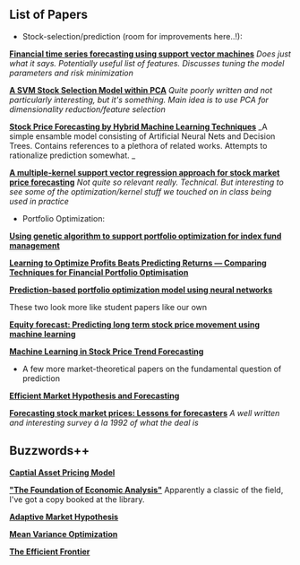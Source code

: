 ## List of Papers

+ Stock-selection/prediction (room for improvements here..!):

[__Financial time series forecasting using support vector machines__](http://lcsd2.svms.org/finance/Kim2003.pdf)
_Does just what it says. Potentially useful list of features. Discusses tuning the model parameters and risk minimization_

[__A SVM Stock Selection Model within PCA__](http://ac.els-cdn.com/S187705091400461X/1-s2.0-S187705091400461X-main.pdf?_tid=3f9102de-029a-11e7-9dd9-00000aacb361&acdnat=1488824897_21fdcac3bed5579329e7d43e1130efc7)
_Quite poorly written and not particularly interesting, but it's something. Main idea is to use PCA for dimensionality reduction/feature selection_

[__Stock Price Forecasting by Hybrid Machine Learning Techniques__](http://www.iaeng.org/publication/IMECS2009/IMECS2009_pp755-760.pdf)
_A simple ensamble model consisting of Artificial Neural Nets and Decision Trees. Contains references to a plethora of related works. Attempts to rationalize prediction somewhat. _

[__A multiple-kernel support vector regression approach for stock market price forecasting__](https://pdfs.semanticscholar.org/c558/a4396d44666a2b86f1d83348edfdb1f6321d.pdf)
_Not quite so relevant really. Technical. But interesting to see some of the optimization/kernel stuff we touched on in class being used in practice_

+ Portfolio Optimization:

[__Using genetic algorithm to support portfolio optimization for index fund management__](http://ac.els-cdn.com/S0957417404001356/1-s2.0-S0957417404001356-main.pdf?_tid=61fc4414-0065-11e7-a298-00000aab0f02&acdnat=1488582289_943bb9d462a446923eaa71d0e4feefa3)

[__Learning to Optimize Profits Beats Predicting Returns —
Comparing Techniques for Financial Portfolio Optimisation__](http://s3.amazonaws.com/academia.edu.documents/30766418/p1681.pdf?AWSAccessKeyId=AKIAIWOWYYGZ2Y53UL3A&Expires=1488585797&Signature=ehSUGaMoFBEG7fmRZGS7m8cmIzg%3D&response-content-disposition=inline%3B%20filename%3DLearning_to_optimize_profits_beats_predi.pdf)

[__Prediction-based portfolio optimization model using neural networks__](http://ac.els-cdn.com/S092523120900040X/1-s2.0-S092523120900040X-main.pdf?_tid=6d254462-0065-11e7-a20b-00000aab0f02&acdnat=1488582308_a7f65e54f4d297427ba5d5b51d3dd8cc)

These two look more like student papers like our own

[__Equity forecast: Predicting long term stock price movement using machine learning__](https://arxiv.org/pdf/1603.00751.pdf)

[__Machine Learning in Stock Price Trend Forecasting__](http://cs229.stanford.edu/proj2013/DaiZhang-MachineLearningInStockPriceTrendForecasting.pdf)

+ A few more market-theoretical papers on the fundamental question of prediction

[__Efficient Market Hypothesis and Forecasting__](http://www.sciencedirect.com/science/article/pii/S0169207003000128)

[__Forecasting stock market prices: Lessons for forecasters__](http://www.sciencedirect.com/science/article/pii/016920709290003R)
_A well written and interesting survey á la 1992 of what the deal is_

## Buzzwords++

[__Captial Asset Pricing Model__](https://en.wikipedia.org/wiki/Capital_asset_pricing_model)

[__"The Foundation of Economic Analysis"__](https://en.wikipedia.org/wiki/Foundations_of_Economic_Analysis)
Apparently a classic of the field, I've got a copy booked at the library. 

[__Adaptive Market Hypothesis__](https://en.wikipedia.org/wiki/Adaptive_market_hypothesis)

[__Mean Variance Optimization__](https://en.wikipedia.org/wiki/Modern_portfolio_theory)

[__The Efficient Frontier__](https://en.wikipedia.org/wiki/Efficient_frontier)

